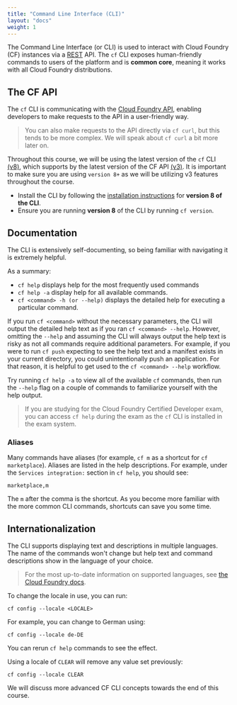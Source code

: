 ```yaml
---
title: "Command Line Interface (CLI)"
layout: "docs"
weight: 1
---
```


The Command Line Interface (or CLI) is used to interact with Cloud Foundry (CF) instances via a [REST](https://www.codecademy.com/articles/what-is-rest) API. The `cf` CLI exposes human-friendly commands to users of the platform and is **common core**, meaning it works with all Cloud Foundry distributions.

## The CF API

The `cf` CLI is communicating with the [Cloud Foundry API](https://v3-apidocs.cloudfoundry.org), enabling developers to make requests to the API in a user-friendly way.

> You can also make requests to the API directly via `cf curl`, but this tends to be more complex. We will speak about `cf curl` a bit more later on.

Throughout this course, we will be using the latest version of the `cf` CLI [(v8)](https://docs.cloudfoundry.org/cf-cli/install-go-cli.html), which supports by the latest version of the CF API [(v3)](http://v3-apidocs.cloudfoundry.org). It is important to make sure you are using `version 8+` as we will be utilizing v3 features throughout the course.

* Install the CLI by following the [installation instructions](https://docs.cloudfoundry.org/cf-cli/install-go-cli.html) for **version 8 of the CLI**.  
* Ensure you are running **version 8** of the CLI by running `cf version`.

## Documentation

The CLI is extensively self-documenting, so being familiar with navigating it is extremely helpful.

As a summary:

* `cf help` displays help for the most frequently used commands
* `cf help -a` display help for all available commands.
* `cf <command> -h (or --help)` displays the detailed help for executing a particular command.

If you run `cf <command>` without the necessary parameters, the CLI will output the detailed help text as if you ran `cf <command> --help`. However, omitting the `--help`  and assuming the CLI will always output the help text is risky as not all commands require additional parameters. For example, if you were to run `cf push` expecting to see the help text and a manifest exists in your current directory, you could unintentionally push an application. For that reason, it is helpful to get used to the `cf <command> --help` workflow.

Try running `cf help -a` to view all of the available `cf` commands, then run the `--help` flag on a couple of commands to familiarize yourself with the help output.

> If you are studying for the Cloud Foundry Certified Developer exam, you can access `cf help` during the exam as the `cf` CLI is installed in the exam system.

### Aliases

Many commands have aliases (for example, `cf m` as a shortcut for `cf marketplace`). Aliases are listed in the help descriptions. For example, under the `Services integration:` section in `cf help`, you should see:

```
marketplace,m
```

The `m` after the comma is the shortcut. As you become more familiar with the more common CLI commands, shortcuts can save you some time.

## Internationalization

The CLI supports displaying text and descriptions in multiple languages. The name of the commands won't change but help text and command descriptions show in the language of your choice.

> For the most up-to-date information on supported languages, see [the Cloud Foundry docs](https://docs.cloudfoundry.org/cf-cli/getting-started.html#i18n).

To change the locale in use, you can run:

```
cf config --locale <LOCALE>
```

For example, you can change to German using:

```
cf config --locale de-DE
```

You can rerun `cf help` commands to see the effect.

Using a locale of `CLEAR` will remove any value set previously:

```
cf config --locale CLEAR
```

We will discuss more advanced CF CLI concepts towards the end of this course.